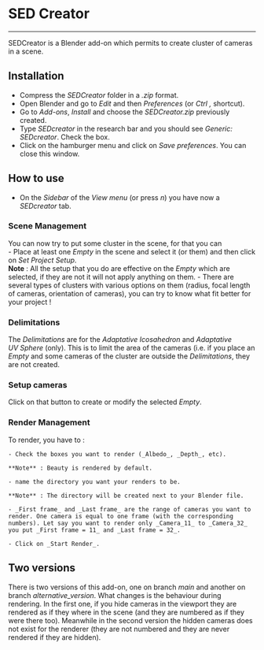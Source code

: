 # SED Creator
***
SEDCreator is a Blender add-on which permits to create cluster of cameras in a scene.

## Installation

- Compress the _SEDCreator_  folder in a _.zip_ format.
- Open Blender and go to _Edit_ and then _Preferences_ (or _Ctrl ,_ shortcut).
- Go to _Add-ons_, _Install_ and choose the _SEDCreator.zip_ previously created.
- Type _SEDcreator_ in the research bar and you should see _Generic: SEDcreator_. Check the box.
- Click on the hamburger menu and click on _Save preferences_. You can close this window.

## How to use

- On the _Sidebar_ of the _View menu_ (or press _n_) you have now a _SEDcreator_ tab.

### Scene Management
You can now try to put some cluster in the scene, for that you can  
    - Place at least one _Empty_ in the scene and select it (or them) and then click on _Set Project Setup_.  
    **Note** : All the setup that you do are effective on the _Empty_ which are selected, if they are not it will not apply anything on them. 
    - There are several types of clusters with various options on them (radius, focal length of cameras, orientation of cameras), you can try to know what fit better for your project !  

### Delimitations
The _Delimitations_ are for the _Adaptative Icosahedron_ and _Adaptative UV Sphere_ (only). This is to limit the area of the cameras (i.e. if you place an _Empty_ and some cameras of the cluster are outside the _Delimitations_, they are not created.

### Setup cameras
Click on that button to create or modify the selected _Empty_.

### Render Management
To render, you have to :

    - Check the boxes you want to render (_Albedo_, _Depth_, etc).

    **Note** : Beauty is rendered by default.

    - name the directory you want your renders to be.

    **Note** : The directory will be created next to your Blender file.

    - _First frame_ and _Last frame_ are the range of cameras you want to render. One camera is equal to one frame (with the corresponding numbers). Let say you want to render only _Camera_11_ to _Camera_32_ you put _First frame = 11_ and _Last frame = 32_.
    
    - Click on _Start Render_.

## Two versions
There is two versions of this add-on, one on branch _main_ and another on branch _alternative_version_. What changes is the behaviour during rendering. In the first one, if you hide cameras in the viewport they are rendered as if they where in the scene (and they are numbered as if they were there too). Meanwhile in the second version the hidden cameras does not exist for the renderer (they are not numbered and they are never rendered if they are hidden). 
